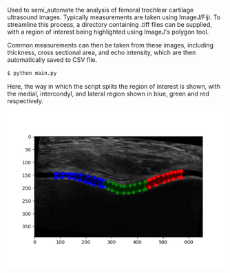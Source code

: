Used to semi_automate the analysis of femoral trochlear cartilage ultrasound images. Typically measurements are taken using ImageJ/Fiji. To streamline this process, a directory containing .tiff files can be supplied, with a region of interest being highlighted using ImageJ's polygon tool.

Common measurements can then be taken from these images, including thickness, cross sectional area, and echo intensity, which are then automatically saved to CSV file.

```bash
$ python main.py 
```

Here, the way in which the script splits the region of interest is shown, with the medial, intercondyl, and lateral region shown in blue, green and red respectively. 
![Example analysis output](assets/503_ANALYSED.png)
